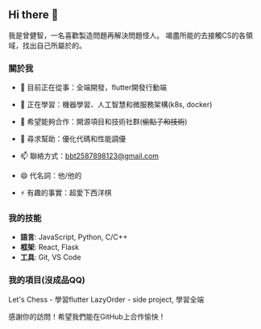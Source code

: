 ## Hi there 👋

我是曾健智，一名喜歡製造問題再解決問題怪人。
竭盡所能的去接觸CS的各領域，找出自己所屬於的。
### 關於我
- 🔭 目前正在從事：全端開發，flutter開發行動端
- 🌱 正在學習：機器學習、人工智慧和微服務架構(k8s, docker)
- 👯 希望能夠合作：開源項目和技術社群(~~偷點子和技術~~)
- 🤔 尋求幫助：優化代碼和性能調優

- 📫 聯絡方式：[bbt2587898123@gmail.com](mailto:bbt2587898123@gmail.com)
- 😄 代名詞：他/他的
- ⚡ 有趣的事實：超愛下西洋棋

### 我的技能
- **語言**: JavaScript, Python, C/C++
- **框架**: React, Flask
- **工具**: Git, VS Code

### 我的項目(沒成品QQ)
Let's Chess - 學習flutter
LazyOrder - side project, 學習全端

感謝你的訪問！希望我們能在GitHub上合作愉快！
